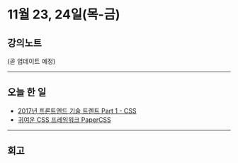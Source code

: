 # 11월 23, 24일(목-금)

## 강의노트

(곧 업데이트 예정)

***

## 오늘 한 일

- [2017년 프론트엔드 기술 트렌트 Part 1 - CSS](https://github.com/seong-jin/webstudy/blob/master/saturdayjs/etc/front-end-tooling-trends-2017-part1.md)
- [귀여운 CSS 프레임워크 PaperCSS](https://www.getpapercss.com/)

***

## 회고
